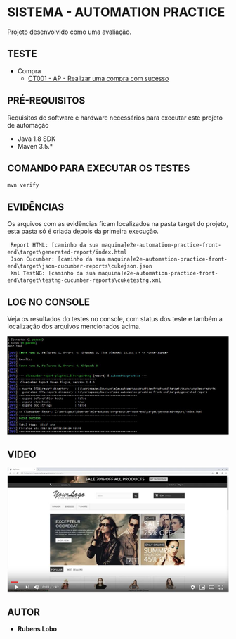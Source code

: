 # SISTEMA - AUTOMATION PRACTICE

Projeto desenvolvido como uma avaliação.

## TESTE

*   Compra
    * [CT001 - AP - Realizar uma compra com sucesso](feature/Compra.feature)

## PRÉ-REQUISITOS

Requisitos de software e hardware necessários para executar este projeto de automação

*   Java 1.8 SDK
*   Maven 3.5.*

## COMANDO PARA EXECUTAR OS TESTES

```
mvn verify
```

## EVIDÊNCIAS

Os arquivos com as evidências ficam localizados na pasta target do projeto, esta pasta só é criada depois da primeira execução.

```
 Report HTML: [caminho da sua maquina]e2e-automation-practice-front-end\target\generated-report/index.html
 Json Cucumber: [caminho da sua maquina]e2e-automation-practice-front-end\target\json-cucumber-reports\cukejson.json
 Xml TestNG: [caminho da sua maquina]e2e-automation-practice-front-end\target\testng-cucumber-reports\cuketestng.xml
```

## LOG NO CONSOLE

Veja os resultados do testes no console, com status dos teste e também a localização dos arquivos mencionados acima.

<div align="center">
    <img id="header" src="./src/test/resources/images/resultado1.jpg" />
</div>

## VIDEO

[![Watch the video](src/test/resources/images/automation-video.jpg)](https://youtu.be/LcBMJyLSWbo)

## AUTOR

* **Rubens Lobo**